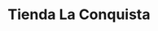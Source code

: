 ---
title: "Tienda La Conquista"
url: /localidad-suroccidente/tienda-la-conquista/
shop: Dorfladen
---